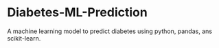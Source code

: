 # Diabetes-ML-Prediction
A machine learning model to predict diabetes using python, pandas, ans scikit-learn.
